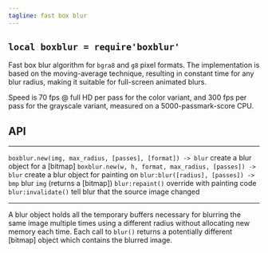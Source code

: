 ```yaml
---
tagline: fast box blur
---
```


## `local boxblur = require'boxblur'`

Fast box blur algorithm for `bgra8` and `g8` pixel formats.
The implementation is based on the moving-average technique, resulting in
constant time for any blur radius, making it suitable for full-screen
animated blurs.

Speed is 70 fps @ full HD per pass for the color variant, and 300 fps per
pass for the grayscale variant, measured on a 5000-passmark-score CPU.

## API

------------------------------------------------------------ --------------------------------------------------
`boxblur.new(img, max_radius, [passes], [format]) -> blur`   create a blur object for a [bitmap]
`boxblur.new(w, h, format, max_radius, [passes]) -> blur`    create a blur object for painting on
`blur:blur([radius], [passes]) -> bmp`                       blur `img` (returns a [bitmap])
`blur:repaint()`                                             override with painting code
`blur:invalidate()`                                          tell blur that the source image changed
------------------------------------------------------------ --------------------------------------------------

A blur object holds all the temporary buffers necessary for blurring the same
image multiple times using a different radius without allocating new memory
each time. Each call to `blur()` returns a potentially different [bitmap]
object which contains the blurred image.
